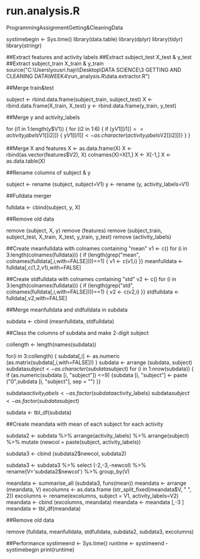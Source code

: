 # run.analysis.R
ProgrammingAssignmentGetting&amp;CleaningData

systimebegin <- Sys.time()
library(data.table)
library(dplyr)
library(tidyr)
library(stringr)


##Extract features and activity labels
##Extract subject_test X_test & y_test 
##Extract subject_train X_train & y_train 
source("C:\\Users\\yousri.hajri\\Desktop\\DATA SCIENCE\\3 GETTING AND CLEANING DATA\\WEEK4\\run_analysis.R\\data.extractor.R")

##Merge train&test

subject <- rbind.data.frame(subject_train, subject_test)
X <- rbind.data.frame(X_train, X_test)
y <- rbind.data.frame(y_train, y_test)

##Merge y and activity_labels

for (i1 in 1:length(y$V1)) {
  for (i2 in 1:6)          {
                            if (y$V1[[i1]]==activity_labels$V1[[i2]]) {
                              y$V1[[i1]] <- as.character (activity_labels$V2[[i2]])} 
}
}

##Merge X and features
X <- as.data.frame(X)
X <- rbind(as.vector(features$V2), X)
colnames(X)=X[1,]
X <- X[-1,]
X <- as.data.table(X)

##Rename columns of subject & y

subject <- rename (subject, subject=V1)
y <- rename (y, activity_labels=V1)

##Fulldata merger

fulldata <- cbind(subject, y, X)

##Remove old data

remove (subject, X, y)
remove (features)
remove (subject_train, subject_test,
        X_train, X_test,
        y_train, y_test)
remove (activity_labels)


##Create meanfulldata with colnames containing "mean"
v1 <- c()
for (i in 3:length(colnames(fulldata))) {
              if (length(grep("mean", colnames(fulldata[,i,with=FALSE])))==1) {
               v1 <- c(v1,i)      }}
meanfulldata <- fulldata[,c(1,2,v1),with=FALSE]

##Create stdfulldata with colnames containing "std"
v2 <- c()
for (i in 3:length(colnames(fulldata))) {
  if (length(grep("std", colnames(fulldata[,i,with=FALSE])))==1) {
    v2 <- c(v2,i)      }}
stdfulldata <- fulldata[,v2,with=FALSE]

##Merge meanfulldata and stdfulldata in subdata

subdata <- cbind (meanfulldata, stdfulldata)

##Class the columns of subdata and make 2-digit subject

collength <- length(names(subdata))

for(i in 3:collength) {
              subdata[,i] <- as.numeric (as.matrix(subdata[,i,with=FALSE])) }
subdata <- arrange (subdata, subject)
subdata$subject <- as.character (subdata$subject)
for (i in 1:nrow(subdata)) { if (as.numeric(subdata [i, "subject"]) <=9)
                    {subdata [i, "subject"] <- paste ("0",subdata [i, "subject"],
                                              sep = "")
}}

subdata$activity_labels <- as.factor(subdata$activity_labels)
subdata$subject <- as.factor(subdata$subject)

subdata <- tbl_df(subdata)


##Create meandata with mean of each subject for each activity

subdata2 <- subdata %>%
  arrange(activity_labels) %>%
  arrange(subject) %>%
  mutate (newcol = paste(subject, activity_labels))

subdata3 <- cbind (subdata2$newcol, subdata2)

subdata3 <- subdata3 %>%
  select (-2,-3,-newcol) %>%
  rename(V='subdata2$newcol') %>%
  group_by(V) 

meandata <- summarise_all (subdata3, funs(mean))
meandata <- arrange (meandata, V)
excolumns <- as.data.frame (str_split_fixed(meandata$V, " ", 2))
excolumns <- rename(excolumns, subject = V1, activity_labels=V2)
meandata <- cbind (excolumns, meandata)
meandata <- meandata [,-3 ]
meandata <- tbl_df(meandata)



##Remove old data

remove (fulldata, meanfulldata, stdfulldata, subdata2, subdata3, excolumns)


##Performance
systimeend <- Sys.time()
runtime <- systimeend - systimebegin
print(runtime)




